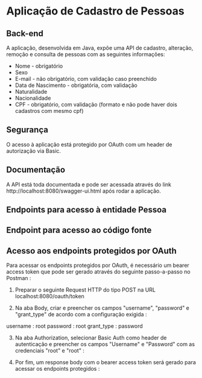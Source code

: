 # Aplicação de Cadastro de Pessoas

## Back-end

A aplicação, desenvolvida em Java, expõe uma API de cadastro, alteração, remoção e consulta de pessoas com as seguintes informações:
- Nome - obrigatório
- Sexo
- E-mail - não obrigatório, com validação caso preenchido
- Data de Nascimento - obrigatória, com validação
- Naturalidade
- Nacionalidade
- CPF - obrigatório, com validação (formato e não pode haver dois cadastros com mesmo cpf)

## Segurança

O acesso à aplicação está protegido por OAuth com um header de autorização via Basic.

## Documentação

A API está toda documentada e pode ser acessada através do link http://localhost:8080/swagger-ui.html após rodar a aplicação.

## Endpoints para acesso à entidade Pessoa

[](https://ibb.co/qntWnq3)

## Endpoint para acesso ao código fonte

[](https://ibb.co/k6K9L9r)

## Acesso aos endpoints protegidos por OAuth

Para acessar os endpoints protegidos por OAuth, é necessário um bearer access token que pode ser gerado através do seguinte passo-a-passo no Postman :

1. Preparar o seguinte Request HTTP do tipo POST na URL localhost:8080/oauth/token

[](https://ibb.co/8d8y891)

2. Na aba Body, criar e preencher os campos "username", "password" e "grant_type" de acordo com a configuração exigida :

[](https://ibb.co/hBmt0fF)

username : root
password : root
grant_type : password

3. Na aba Authorization, selecionar Basic Auth como header de autenticação e preencher os campos "Username" e "Password" com as credenciais "root" e "root" :

[](https://ibb.co/8BnvtbG)

4. Por fim, um response body com o bearer access token será gerado para acessar os endpoints protegidos :

[](https://ibb.co/JRVTwMs)



